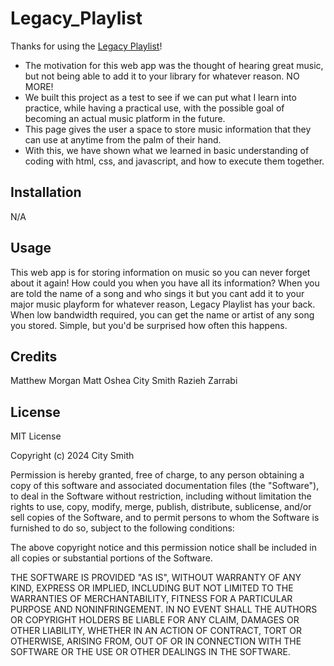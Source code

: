 # Legacy_Playlist

Thanks for using the [Legacy Playlist](https://www.website.com)!


<!-- Provide a short description explaining the what, why, and the how of your project. Use the following as a guide: -->

- The motivation for this web app was the thought of hearing great music, but not being able to add it to your library for whatever reason. NO MORE!
- We built this project as a test to see if we can put what I learn into practice, while having a practical use, with the possible goal of becoming an actual music platform in the future.
- This page gives the user a space to store music information that they can use at anytime from the palm of their hand.
- With this, we have shown what we learned in basic understanding of coding with html, css, and javascript, and how to execute them together.

## Installation

N/A

## Usage

This web app is for storing information on music so you can never forget about it again! How could you when you have all its information? When you are told the name of a song and who sings it but you cant add it to your major music playform for whatever reason, Legacy Playlist has your back. When low bandwidth required, you can get the name or artist of any song you stored. Simple, but you'd be surprised how often this happens.

## Credits

Matthew Morgan
Matt Oshea
City Smith
Razieh Zarrabi


## License

MIT License

Copyright (c) 2024 City Smith

Permission is hereby granted, free of charge, to any person obtaining a copy
of this software and associated documentation files (the "Software"), to deal
in the Software without restriction, including without limitation the rights
to use, copy, modify, merge, publish, distribute, sublicense, and/or sell
copies of the Software, and to permit persons to whom the Software is
furnished to do so, subject to the following conditions:

The above copyright notice and this permission notice shall be included in all
copies or substantial portions of the Software.

THE SOFTWARE IS PROVIDED "AS IS", WITHOUT WARRANTY OF ANY KIND, EXPRESS OR
IMPLIED, INCLUDING BUT NOT LIMITED TO THE WARRANTIES OF MERCHANTABILITY,
FITNESS FOR A PARTICULAR PURPOSE AND NONINFRINGEMENT. IN NO EVENT SHALL THE
AUTHORS OR COPYRIGHT HOLDERS BE LIABLE FOR ANY CLAIM, DAMAGES OR OTHER
LIABILITY, WHETHER IN AN ACTION OF CONTRACT, TORT OR OTHERWISE, ARISING FROM,
OUT OF OR IN CONNECTION WITH THE SOFTWARE OR THE USE OR OTHER DEALINGS IN THE
SOFTWARE.
